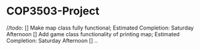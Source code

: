 # COP3503-Project

//todo:
[] Make map class fully functional; Estimated Completion: Saturday Afternoon
[] Add game class functionality of printing map; Estimated Completion: Saturday Afternoon
[] ..